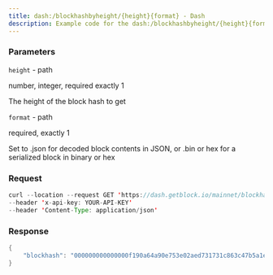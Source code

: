 ```yaml
---
title: dash:/blockhashbyheight/{height}{format} - Dash
description: Example code for the dash:/blockhashbyheight/{height}{format} rest method. Сomplete guide on how to use dash:/blockhashbyheight/{height}{format} rest in GetBlock.io Web3 documentation.
---
```


### Parameters


`height` - path

number, integer, required exactly 1

The height of the block hash to get

`format` - path

required, exactly 1

Set to .json for decoded block contents in JSON, or .bin or hex for a
serialized block in binary or hex

### Request

``` java
curl --location --request GET 'https://dash.getblock.io/mainnet/blockhashbyheight/1890110.json' 
--header 'x-api-key: YOUR-API-KEY' 
--header 'Content-Type: application/json'
```

###  Response

``` java
{
    "blockhash": "000000000000000f190a64a90e753e02aed731731c863c47b5a1e3e3a3baf44c"
}
```

